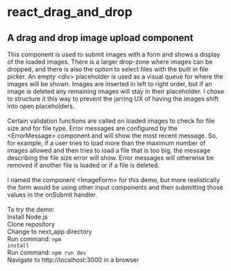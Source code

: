 # react_drag_and_drop
## A drag and drop image upload component

This component is used to submit images with a form and shows a display of the loaded images. There is a larger drop-zone where images can be dropped, and there is also the option to select files with the built in file picker. An empty &lt;div&gt; placeholder is used as a visual queue for where the images will be shown. Images are inserted in left to right order, but if an image is deleted any remaining images will stay in their placeholder. I chose to structure it this way to prevent the jarring UX of having the images shift into open placeholders.
<br><br>
Certain validation functions are called on loaded images to check for file size and for file type. Error messages are configured by the &lt;ErrorMessage&gt; component and will show the most recent message. So, for example, if a user tries to load more than the maximum number of images allowed and then tries to load a file that is too big, the message describing the file size error will show. Error messages will otherwise be removed if another file is loaded or if a file is deleted.
<br><br>
I named the component &lt;ImageForm&gt; for this demo, but more realistically the form would be using other input components and then submitting those values in the onSubmit handler.
<br><br>
To try the demo:<br>
Install Node.js<br>
Clone repository<br>
Change to next_app directory<br>
Run command: <code>npm install</code><br>
Run command: <code>npm run dev</code><br>
Navigate to http://localhost:3000 in a browser
